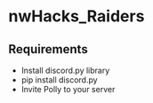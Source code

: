 # nwHacks_Raiders

## Requirements

* Install discord.py library
* pip install discord.py
* Invite Polly to your server
